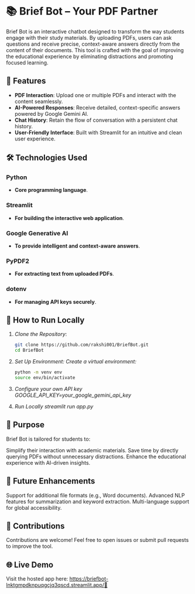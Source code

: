 # 📚 Brief Bot – Your PDF Partner

Brief Bot is an interactive chatbot designed to transform the way students engage with their study materials. By uploading PDFs, users can ask questions and receive precise, context-aware answers directly from the content of their documents. This tool is crafted with the goal of improving the educational experience by eliminating distractions and promoting focused learning.

## 🌟 Features
- **PDF Interaction**: Upload one or multiple PDFs and interact with the content seamlessly.
- **AI-Powered Responses**: Receive detailed, context-specific answers powered by Google Gemini AI.
- **Chat History**: Retain the flow of conversation with a persistent chat history.
- **User-Friendly Interface**: Built with Streamlit for an intuitive and clean user experience.

## 🛠️ Technologies Used
### Python
- **Core programming language**.

### Streamlit
- **For building the interactive web application**.

### Google Generative AI
- **To provide intelligent and context-aware answers**.

### PyPDF2
- **For extracting text from uploaded PDFs**.

### dotenv
- **For managing API keys securely**.

## 🚀 How to Run Locally

1. *Clone the Repository*:
   ```bash
   git clone https://github.com/rakshi001/BriefBot.git
   cd BriefBot

2. *Set Up Environment:
   Create a virtual environment:*
   ```bash
   python -m venv env
   source env/bin/activate 
3. *Configure your own API key
   GOOGLE_API_KEY=your_google_gemini_api_key*

4. *Run Locally
   streamlit run app.py*

## 🎯 Purpose
Brief Bot is tailored for students to:

Simplify their interaction with academic materials.
Save time by directly querying PDFs without unnecessary distractions.
Enhance the educational experience with AI-driven insights.

## 📌 Future Enhancements
Support for additional file formats (e.g., Word documents).
Advanced NLP features for summarization and keyword extraction.
Multi-language support for global accessibility.

## 🤝 Contributions
Contributions are welcome! Feel free to open issues or submit pull requests to improve the tool.

## 🌐 Live Demo
Visit the hosted app here: https://briefbot-lnktgmpdknpuqgcjq3qscd.streamlit.app/🎯 

